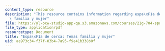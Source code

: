 ```yaml
---
content_type: resource
description: "This resource contains information regarding espa\xF1a de cerca: Temas\
  \ familia y mujer"
file: https://ol-ocw-studio-app-qa.s3.amazonaws.com/courses/21g-704-spanish-iv-spring-2005/ae973c34f37f03b47a95f9e41b338b0f_MIT21G_704S05_familia_y_mu.pdf
file_type: application/pdf
resourcetype: Document
title: "Espa\xF1a de cerca: Temas familia y mujer"
uid: ae973c34-f37f-03b4-7a95-f9e41b338b0f
---
```

